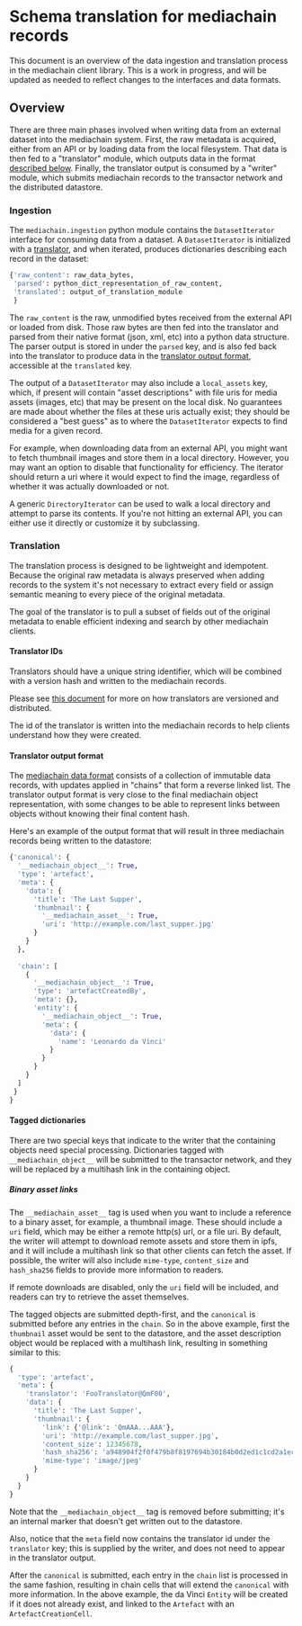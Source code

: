 
# Schema translation for mediachain records

This document is an overview of the data ingestion and translation process
 in the mediachain client library.  This is a work in progress, and will be
 updated as needed to reflect changes to the interfaces and data formats.

## Overview

There are three main phases involved when writing data from an external dataset
into the mediachain system.  First, the raw metadata is acquired, either from
an API or by loading data from the local filesystem.  That data is then fed
to a "translator" module, which outputs data in the format 
[described below](#translator-output-format).  Finally, the translator output is
consumed by a "writer" module, which submits mediachain records to the transactor
network and the distributed datastore.

### Ingestion

The `mediachain.ingestion` python module contains the `DatasetIterator` 
interface for consuming data from a dataset. A `DatasetIterator` is initialized
with a [translator](#translation), and when iterated, produces dictionaries 
describing each record in the dataset:

```python
{'raw_content': raw_data_bytes,
 'parsed': python_dict_representation_of_raw_content,
 'translated': output_of_translation_module
 }
```

The `raw_content` is the raw, unmodified bytes received from the external API
or loaded from disk.  Those raw bytes are then fed into the translator and 
parsed from their native format (json, xml, etc) into a python data structure.
The parser output is stored in under the `parsed` key, and is also fed back
into the translator to produce data in the 
[translator output format](#translator-output-format), accessible at the
`translated` key.

The output of a `DatasetIterator` may also include a `local_assets` key, which,
 if present will contain "asset descriptions"
 with file uris for media assets  (images, etc) that may be
 present on the local disk.  No guarantees are made about whether the files at 
 these uris actually exist; they should be considered a "best guess" as to where
 the `DatasetIterator` expects to find media for a given record.
 
 For example, when downloading data from an external API, you might want to
 fetch thumbnail images and store them in a local directory.  However, you
 may want an option to disable that functionality for efficiency.  The
 iterator should return a uri where it would expect to find the
 image, regardless of whether it was actually downloaded or not.
  
 A generic `DirectoryIterator` can be used to walk a local directory and
 attempt to parse its contents.  If you're not hitting an external API, you
 can either use it directly or customize it by subclassing.


### Translation

The translation process is designed to be lightweight and idempotent.
Because the original raw metadata is always preserved when adding records to
the system it's not necessary to extract every field or assign semantic 
meaning to every piece of the original metadata.

The goal of the translator is to pull a subset of fields out of the original
metadata to enable efficient indexing and search by other mediachain clients.
 
#### Translator IDs
Translators should have a unique string identifier, which will be combined with a
version hash and written to the mediachain records.

Please see [this document](https://github.com/mediachain/mediachain/blob/master/docs/translators.md#translator-lifecycle)
for more on how translators are versioned and distributed.

The id of the translator is written into the mediachain records to help
clients understand how they were created.

#### Translator output format

The [mediachain data format][mediachain-format-docs] consists of a collection
of immutable data records, with updates applied in "chains" that form a
reverse linked list.  The translator output format is very close to the final
mediachain object representation, with some changes to be able to represent
links between objects without knowing their final content hash.

Here's an example of the output format that will result in three mediachain
records being written to the datastore:

```python
{'canonical': { 
  '__mediachain_object__': True,
  'type': 'artefact',
  'meta': {
    'data': {
      'title': 'The Last Supper',
      'thumbnail': {
        '__mediachain_asset__': True,
        'uri': 'http://example.com/last_supper.jpg'
      }
    }
  },
  
  'chain': [
    {
      '__mediachain_object__': True,
      'type': 'artefactCreatedBy',
      'meta': {},
      'entity': {
        '__mediachain_object__': True,
        'meta': {
          'data': {
            'name': 'Leonardo da Vinci'
          }
        }
      }
    }
  ]
 }
}
```

#### Tagged dictionaries
There are two special keys that indicate to the writer that the containing objects
need special processing.  Dictionaries tagged with `__mediachain_object__`
will be submitted to the transactor network, and they will be replaced by
a multihash link in the containing object.

##### Binary asset links
The `__mediachain_asset__` tag is used when you want to include a reference to
a binary asset, for example, a thumbnail image.  These should include a `uri`
field, which may be either a remote http(s) url, or a file uri.  By default,
the writer will attempt to download remote assets and store them in ipfs,
and it will include a multihash link so that other clients can fetch the asset.
If possible, the writer will also include `mime-type`, `content_size` and
`hash_sha256` fields to provide more information to readers.

If remote downloads are disabled, only the `uri` field will be included, and
readers can try to retrieve the asset themselves.


The tagged objects are submitted depth-first, and the
`canonical` is submitted before any entries in the `chain`.  So in the above
example, first the `thumbnail` asset would be sent to the datastore, and the
asset description object would be replaced with a multihash link, resulting in
something similar to this:

```python
{ 
  'type': 'artefact',
  'meta': {
    'translator': 'FooTranslator@QmF00',
    'data': {
      'title': 'The Last Supper',
      'thumbnail': {
        'link': {'@link': 'QmAAA...AAA'},
        'uri': 'http://example.com/last_supper.jpg',
        'content_size': 12345678,
        'hash_sha256': 'a948904f2f0f479b8f8197694b30184b0d2ed1c1cd2a1ec0fb85d299a192a447',
        'mime-type': 'image/jpeg'
      }
    }
  }
}
```


Note that the `__mediachain_object__` tag is removed before submitting; 
it's an internal marker that doesn't get written out to the datastore.

Also, notice that the `meta` field now contains the translator id under the
`translator` key; this is supplied by the writer, and does not need to appear
in the translator output.

After the `canonical` is submitted, each entry in the `chain` list is processed
in the same fashion, resulting in chain cells that will extend the `canonical`
with more information.  In the above example, the da Vinci `Entity` will be
created if it does not already exist, and linked to the `Artefact` with an 
`ArtefactCreationCell`.

[mediachain-format-docs]: http://github.com/mediachain/mediachain/blob/master/docs/data-structures.md
